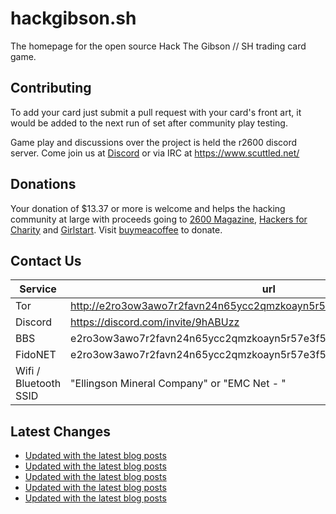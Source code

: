 # hackgibson.sh
The homepage for the open source Hack The Gibson // SH trading card game.


## Contributing

To add your card just submit a pull request with your card's front art, it would be added to the next run of set after community play testing.

Game play and discussions over the project is held the r2600 discord server. Come join us at [Discord](https://discord.com/invite/9hABUzz) or via IRC at https://www.scuttled.net/


## Donations

Your donation of $13.37 or more is welcome and helps the hacking community at large with proceeds going to [2600 Magazine](https://2600.com/), [Hackers for Charity](https://hackersforcharity.org) and [Girlstart](https://girlstart.org).  Visit [buymeacoffee](https://www.buymeacoffee.com/hackgibson.sh) to donate.


## Contact Us

Service | url
-|-
Tor | http://e2ro3ow3awo7r2favn24n65ycc2qmzkoayn5r57e3f56nvjwdcgg32ad.onion
Discord | https://discord.com/invite/9hABUzz
BBS | e2ro3ow3awo7r2favn24n65ycc2qmzkoayn5r57e3f56nvjwdcgg32ad.onion:23
FidoNET | e2ro3ow3awo7r2favn24n65ycc2qmzkoayn5r57e3f56nvjwdcgg32ad.onion:24554
Wifi / Bluetooth SSID | "Ellingson Mineral Company" or "EMC Net - <fidonet address>"

## Latest Changes
<!-- BLOG-POST-LIST:START -->
- [Updated with the latest blog posts](https://github.com/DFW2600/hackgibson.sh/commit/81ef6123f478e5cac639129ed05fc9d324242b90)
- [Updated with the latest blog posts](https://github.com/DFW2600/hackgibson.sh/commit/bc46c377aa40e8b56f83749a8ab687e8f7024c0b)
- [Updated with the latest blog posts](https://github.com/DFW2600/hackgibson.sh/commit/14528735bfde145a1fad9212179dd510319b13aa)
- [Updated with the latest blog posts](https://github.com/DFW2600/hackgibson.sh/commit/b5c5dd7bb3909f06b8ab3dc4f9c68e7f3ba9ba8a)
- [Updated with the latest blog posts](https://github.com/DFW2600/hackgibson.sh/commit/b1e2177d933192f993989de0ea5fbaf398e0b367)
<!-- BLOG-POST-LIST:END -->
